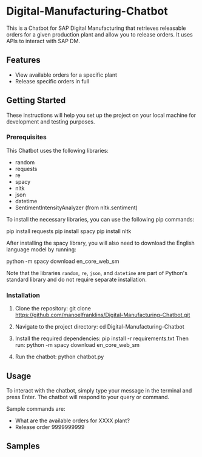 # Digital-Manufacturing-Chatbot

This is a Chatbot for SAP Digital Manufacturing that retrieves releasable orders for a given production plant and allow you to release orders.
It uses APIs to interact with SAP DM.

## Features

- View available orders for a specific plant
- Release specific orders in full

## Getting Started

These instructions will help you set up the project on your local machine for development and testing purposes.

### Prerequisites

This Chatbot uses the following libraries:

- random
- requests
- re
- spacy
- nltk
- json
- datetime
- SentimentIntensityAnalyzer (from nltk.sentiment)

To install the necessary libraries, you can use the following pip commands:

pip install requests
pip install spacy
pip install nltk

After installing the spacy library, you will also need to download the English language model by running:

python -m spacy download en_core_web_sm

Note that the libraries `random`, `re`, `json`, and `datetime` are part of Python's standard library and do not require separate installation.

### Installation

1. Clone the repository: 
git clone https://github.com/manoelfranklins/Digital-Manufacturing-Chatbot.git

2. Navigate to the project directory:
cd Digital-Manufacturing-Chatbot

3. Install the required dependencies:
pip install -r requirements.txt
Then run:
python -m spacy download en_core_web_sm

4. Run the chatbot:
python chatbot.py

## Usage

To interact with the chatbot, simply type your message in the terminal and press Enter. The chatbot will respond to your query or command.

Sample commands are:
- What are the available orders for XXXX plant?
- Release order 9999999999

## Samples




